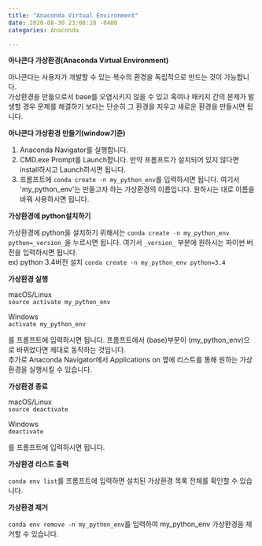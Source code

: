 ```yaml
---
title: "Anaconda Virtual Environment"
date: 2020-08-30 23:08:28 -0400
categories: Anaconda

---
```

**아나콘다 가상환경(Anaconda Virtual Environment)**

아나콘다는 사용자가 개발할 수 있는 복수의 환경을 독립적으로 만드는 것이 가능합니다.   
가상환경을 만듦으로서 base를 오염시키지 않을 수 있고 혹여나 패키지 간의 문제가 발생할 경우 문제를 해결하기 보다는 단순히 그 환경을 지우고 새로운 환경을 만들시면 됩니다.   

**아나콘다 가상환경 만들기(window기준)**

1. Anaconda Navigator를 실행합니다.   
2. CMD.exe Prompt를 Launch합니다. 만약 프롬프트가 설치되어 있지 않다면 install하시고 Launch하시면 됩니다.   
3. 프롬프트에 `conda create -n my_python_env`를 입력하시면 됩니다. 여기서 'my_python_env'는 만들고자 하는 가상환경의 이름입니다. 원하시는 대로 이름을 바꿔 사용하시면 됩니다.   

**가상환경에 python설치하기**

가상환경에 python을 설치하기 위해서는 `conda create -n my_python_env python=_version_`을 누르시면 됩니다. 여기서 `_version_` 부분에 원하시는 파이썬 버전을 입력하시면 됩니다.   
ex) python 3.4버전 설치 `conda create -n my_python_env python=3.4`

**가상환경 실행**

macOS/Linux   
`source activate my_python_env`

Windows   
`activate my_python_env`

를 프롬프트에 입력하시면 됩니다. 프롬프트에서 (base)부분이 (my_python_env)으로 바뀌었다면 제대로 동작하는 것입니다.   
추가로 Anaconda Navigator에서 Applications on 옆에 리스트를 통해 원하는 가상환경을 실행시킬 수 있습니다.

**가상환경 종료**

macOS/Linux   
`source deactivate`

Windows   
`deactivate`

를 프롬프트에 입력하시면 됩니다.

**가상환경 리스트 출력**

`conda env list`를 프롬프트에 입력하면 설치된 가상환경 목록 전체를 확인할 수 있습니다.

**가상환경 제거**

`conda env remove -n my_python_env`를 입력하여 my_python_env 가상환경을 제거할 수 있습니다.
